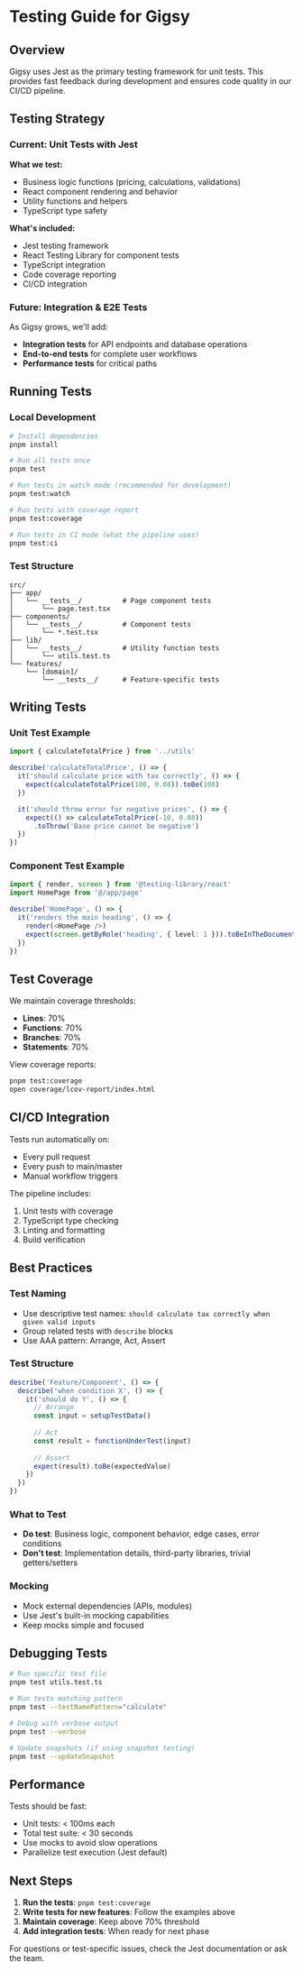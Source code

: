 # Testing Guide for Gigsy

## Overview

Gigsy uses Jest as the primary testing framework for unit tests. This provides fast feedback during development and ensures code quality in our CI/CD pipeline.

## Testing Strategy

### Current: Unit Tests with Jest

**What we test:**
- Business logic functions (pricing, calculations, validations)
- React component rendering and behavior
- Utility functions and helpers
- TypeScript type safety

**What's included:**
- Jest testing framework
- React Testing Library for component tests
- TypeScript integration
- Code coverage reporting
- CI/CD integration

### Future: Integration & E2E Tests

As Gigsy grows, we'll add:
- **Integration tests** for API endpoints and database operations
- **End-to-end tests** for complete user workflows
- **Performance tests** for critical paths

## Running Tests

### Local Development

```bash
# Install dependencies
pnpm install

# Run all tests once
pnpm test

# Run tests in watch mode (recommended for development)
pnpm test:watch

# Run tests with coverage report
pnpm test:coverage

# Run tests in CI mode (what the pipeline uses)
pnpm test:ci
```

### Test Structure

```
src/
├── app/
│   └── __tests__/          # Page component tests
│       └── page.test.tsx
├── components/
│   └── __tests__/          # Component tests
│       └── *.test.tsx
├── lib/
│   └── __tests__/          # Utility function tests
│       └── utils.test.ts
└── features/
    └── [domain]/
        └── __tests__/      # Feature-specific tests
```

## Writing Tests

### Unit Test Example

```typescript
import { calculateTotalPrice } from '../utils'

describe('calculateTotalPrice', () => {
  it('should calculate price with tax correctly', () => {
    expect(calculateTotalPrice(100, 0.08)).toBe(108)
  })

  it('should throw error for negative prices', () => {
    expect(() => calculateTotalPrice(-10, 0.08))
      .toThrow('Base price cannot be negative')
  })
})
```

### Component Test Example

```typescript
import { render, screen } from '@testing-library/react'
import HomePage from '@/app/page'

describe('HomePage', () => {
  it('renders the main heading', () => {
    render(<HomePage />)
    expect(screen.getByRole('heading', { level: 1 })).toBeInTheDocument()
  })
})
```

## Test Coverage

We maintain coverage thresholds:
- **Lines**: 70%
- **Functions**: 70%
- **Branches**: 70%
- **Statements**: 70%

View coverage reports:
```bash
pnpm test:coverage
open coverage/lcov-report/index.html
```

## CI/CD Integration

Tests run automatically on:
- Every pull request
- Every push to main/master
- Manual workflow triggers

The pipeline includes:
1. Unit tests with coverage
2. TypeScript type checking
3. Linting and formatting
4. Build verification

## Best Practices

### Test Naming
- Use descriptive test names: `should calculate tax correctly when given valid inputs`
- Group related tests with `describe` blocks
- Use AAA pattern: Arrange, Act, Assert

### Test Structure
```typescript
describe('Feature/Component', () => {
  describe('when condition X', () => {
    it('should do Y', () => {
      // Arrange
      const input = setupTestData()
      
      // Act
      const result = functionUnderTest(input)
      
      // Assert
      expect(result).toBe(expectedValue)
    })
  })
})
```

### What to Test
- **Do test**: Business logic, component behavior, edge cases, error conditions
- **Don't test**: Implementation details, third-party libraries, trivial getters/setters

### Mocking
- Mock external dependencies (APIs, modules)
- Use Jest's built-in mocking capabilities
- Keep mocks simple and focused

## Debugging Tests

```bash
# Run specific test file
pnpm test utils.test.ts

# Run tests matching pattern
pnpm test --testNamePattern="calculate"

# Debug with verbose output
pnpm test --verbose

# Update snapshots (if using snapshot testing)
pnpm test --updateSnapshot
```

## Performance

Tests should be fast:
- Unit tests: < 100ms each
- Total test suite: < 30 seconds
- Use mocks to avoid slow operations
- Parallelize test execution (Jest default)

## Next Steps

1. **Run the tests**: `pnpm test:coverage`
2. **Write tests for new features**: Follow the examples above
3. **Maintain coverage**: Keep above 70% threshold
4. **Add integration tests**: When ready for next phase

For questions or test-specific issues, check the Jest documentation or ask the team.
